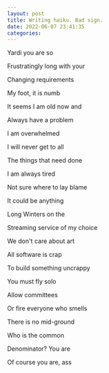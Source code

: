 ```yaml
---
layout: post
title: Writing haiku. Bad sign.
date: 2022-06-07 23:41:35
categories:
---
```


Yardi you are so

Frustratingly long with your &nbsp;

Changing requirements &nbsp;

My foot, it is numb

It seems I am old now and &nbsp;

Always have a problem &nbsp;

I am overwhelmed

I will never get to all &nbsp;

The things that need done &nbsp;

I am always tired

Not sure where to lay blame &nbsp;

It could be anything &nbsp;

Long Winters on the

Streaming service of my choice &nbsp;

We don't care about art &nbsp;

All software is crap

To build something uncrappy &nbsp;

You must fly solo &nbsp;

Allow committees

Or fire everyone who smells &nbsp;

There is no mid-ground &nbsp;

Who is the common

Denominator? You are &nbsp;

Of course you are, ass


